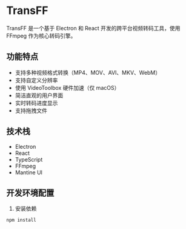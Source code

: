 # TransFF

TransFF 是一个基于 Electron 和 React 开发的跨平台视频转码工具，使用 FFmpeg 作为核心转码引擎。

## 功能特点

- 支持多种视频格式转换（MP4、MOV、AVI、MKV、WebM）
- 支持自定义分辨率
- 使用 VideoToolbox 硬件加速（仅 macOS）
- 简洁直观的用户界面
- 实时转码进度显示
- 支持拖拽文件

## 技术栈

- Electron
- React
- TypeScript
- FFmpeg
- Mantine UI

## 开发环境配置

1. 安装依赖
```bash
npm install
```